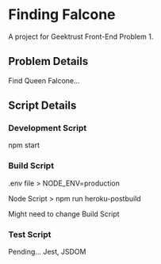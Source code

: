 # Finding Falcone

A project for Geektrust Front-End Problem 1.

## Problem Details

Find Queen Falcone...

## Script Details

### Development Script

npm start

### Build Script

.env file > NODE_ENV=production

Node Script > npm run heroku-postbuild

Might need to change Build Script

### Test Script

Pending...
Jest, JSDOM